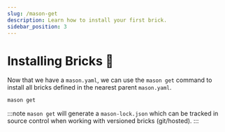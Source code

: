 ```yaml
---
slug: /mason-get
description: Learn how to install your first brick.
sidebar_position: 3
---
```


# Installing Bricks 🧱

Now that we have a `mason.yaml`, we can use the `mason get` command to install all bricks defined in the nearest parent `mason.yaml`.

```bash
mason get
```

:::note
`mason get` will generate a `mason-lock.json` which can be tracked in source control when working with versioned bricks (git/hosted).
:::
